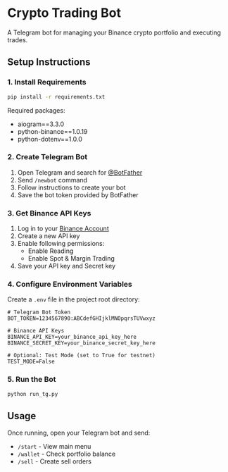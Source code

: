 # Crypto Trading Bot

A Telegram bot for managing your Binance crypto portfolio and executing trades.

## Setup Instructions

### 1. Install Requirements

```bash
pip install -r requirements.txt
```

Required packages:
- aiogram==3.3.0
- python-binance==1.0.19
- python-dotenv==1.0.0

### 2. Create Telegram Bot

1. Open Telegram and search for [@BotFather](https://t.me/BotFather)
2. Send `/newbot` command
3. Follow instructions to create your bot
4. Save the bot token provided by BotFather

### 3. Get Binance API Keys

1. Log in to your [Binance Account](https://www.binance.com/en/my/settings/api-management)
2. Create a new API key
3. Enable following permissions:
   - Enable Reading
   - Enable Spot & Margin Trading
4. Save your API key and Secret key

### 4. Configure Environment Variables

Create a `.env` file in the project root directory:

```env
# Telegram Bot Token
BOT_TOKEN=1234567890:ABCdefGHIjklMNOpqrsTUVwxyz

# Binance API Keys
BINANCE_API_KEY=your_binance_api_key_here
BINANCE_SECRET_KEY=your_binance_secret_key_here

# Optional: Test Mode (set to True for testnet)
TEST_MODE=False
```

### 5. Run the Bot

```bash
python run_tg.py
```

## Usage

Once running, open your Telegram bot and send:
- `/start` - View main menu
- `/wallet` - Check portfolio balance
- `/sell` - Create sell orders
